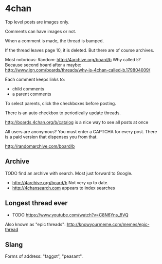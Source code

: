 # 4chan

Top level posts are images only.

Comments can have images or not.

When a comment is made, the thread is bumped.

If the thread leaves page 10, it is deleted. But there are of course archives.

Most notorious: Random: http://4archive.org/board/b Why called `b`? Because second board after `a` maybe: http://www.ign.com/boards/threads/why-is-4chan-called-b.179804009/

Each comment keeps links to:

- child comments
- a parent comments

To select parents, click the checkboxes before posting.

There is an auto checkbox to periodically update threads.

<http://boards.4chan.org/b/catalog> is a nice way to see all posts at once

All users are anonymous? You must enter a CAPTCHA for every post. There is a paid version that dispenses you from that.

<http://randomarchive.com/board/b>

## Archive

TODO find an archive with search. Most just forward to Google.

- <http://4archive.org/board/b> Not very up to date.
- <http://4chansearch.com> appears to index searches

## Longest thread ever

- TODO <https://www.youtube.com/watch?v=C8N6Yns_8VQ>

Also known as "epic threads": <http://knowyourmeme.com/memes/epic-thread>

## Slang

Forms of address: "faggot", "peasant".
